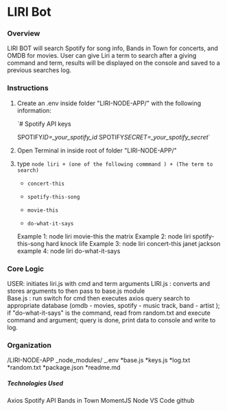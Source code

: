 # LIRI Bot

### Overview

LIRI BOT will search Spotify for song info, Bands in Town for concerts, and OMDB for movies.
User can give Liri a term to search after a giving command and term, results will be displayed on the console and saved to a previous searches log.

### Instructions

1. Create an .env inside folder "LIRI-NODE-APP/" with the following information:

   `# Spotify API keys

   SPOTIFY*ID=\_your_spotify_id*
   SPOTIFY*SECRET=\_your_spotify_secret*`

2. Open Terminal in inside root of folder "LIRI-NODE-APP/"
3. type `node liri + (one of the following commmand ) + (The term to search)`

   - `concert-this`

   - `spotify-this-song`

   - `movie-this`

   - `do-what-it-says`

   Example 1: node liri movie-this the matrix
   Example 2: node liri spotify-this-song hard knock life
   Example 3: node liri concert-this janet jackson
   example 4: node liri do-what-it-says

### Core Logic

USER: initiates liri.js with cmd and term arguments
LIRI.js : converts and stores arguments to then pass to base.js module  
Base.js : run switch for cmd then executes axios query search to appropriate database (omdb - movies, spotify - music track, band - artist ); if "do-what-it-says" is the command, read from random.txt and execute command and argument; query is done, print data to console and write to log.

### Organization

/LIRI-NODE-APP
_node_modules/
_.env
*base.js
*keys.js
*log.txt
*random.txt
*package.json
*readme.md

##### Technologies Used

Axios
Spotify API
Bands in Town
MomentJS
Node
VS Code
github

